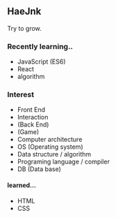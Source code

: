 ## HaeJnk

Try to grow.

### Recently learning..
- JavaScript (ES6)
- React
- algorithm

### Interest
- Front End
- Interaction
- (Back End)
- (Game)
- Computer architecture
- OS (Operating system)
- Data structure / algorithm
- Programing language / compiler
- DB (Data base)

#### learned...
- HTML
- CSS

<!---
HaeJnk/HaeJnk is a ✨ special ✨ repository because its `README.md` (this file) appears on your GitHub profile.
You can click the Preview link to take a look at your changes.
--->
